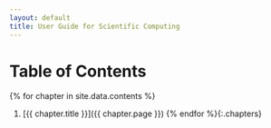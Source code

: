 ```yaml
---
layout: default
title: User Guide for Scientific Computing
---
```


# Table of Contents
{% for chapter in site.data.contents %}
1. [{{ chapter.title }}]({{ chapter.page }})
{% endfor %}{:.chapters}
